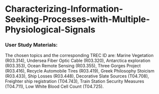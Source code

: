 # Characterizing-Information-Seeking-Processes-with-Multiple-Physiological-Signals


### User Study Materials:
The chosen topics and the corresponding TREC ID are: 
Marine Vegetation (R03.314), Undersea Fiber Optic Cable (R03.320), Antarctica exploration (R03.353), Ocean Remote Sensing (R03.355), Three Gorges Project (R03.416), Recycle Automobile Tires (R03.419), Greek Philosophy Stoicism (R03.433), Ship Losses (R03.448), Decorative Slate Sources (T04.708), Freighter ship registration (T04.743), Train Station Security Measures (T04.711), Low White Blood Cell Count (T04.725).
